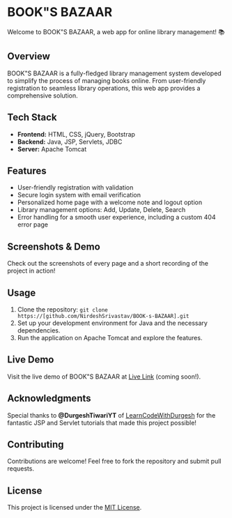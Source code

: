 # BOOK"S BAZAAR

Welcome to BOOK"S BAZAAR, a web app for online library management! 📚

## Overview

BOOK"S BAZAAR is a fully-fledged library management system developed to simplify the process of managing books online. From user-friendly registration to seamless library operations, this web app provides a comprehensive solution.

## Tech Stack

- **Frontend:** HTML, CSS, jQuery, Bootstrap
- **Backend:** Java, JSP, Servlets, JDBC
- **Server:** Apache Tomcat

## Features

- User-friendly registration with validation
- Secure login system with email verification
- Personalized home page with a welcome note and logout option
- Library management options: Add, Update, Delete, Search
- Error handling for a smooth user experience, including a custom 404 error page

## Screenshots & Demo

Check out the screenshots of every page and a short recording of the project in action!

## Usage

1. Clone the repository: `git clone https://[github.com/NirdeshSrivastav/BOOK-s-BAZAAR].git`
2. Set up your development environment for Java and the necessary dependencies.
3. Run the application on Apache Tomcat and explore the features.

## Live Demo

Visit the live demo of BOOK"S BAZAAR at [Live Link](#) (coming soon!).

## Acknowledgments

Special thanks to **@DurgeshTiwariYT** of [LearnCodeWithDurgesh](https://www.youtube.com/@LearnCodeWithDurgesh) for the fantastic JSP and Servlet tutorials that made this project possible!

## Contributing

Contributions are welcome! Feel free to fork the repository and submit pull requests.

## License

This project is licensed under the [MIT License](LICENSE).

